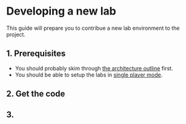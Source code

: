 Developing a new lab
======================

This guide will prepare you to contribue a new lab environment to the project.

## 1. Prerequisites


+ You should probably skim through [the architecture outline](./01-architecture.md) first.
+ You should be able to setup the labs in [single player mode](./02-single-player.md).

## 2. Get the code


## 3.
